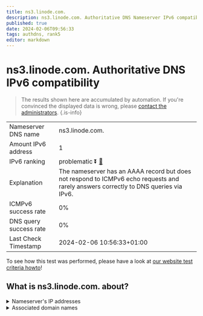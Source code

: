 ```yaml
---
title: ns3.linode.com.
description: ns3.linode.com. Authoritative DNS Nameserver IPv6 compatibility
published: true
date: 2024-02-06T09:56:33
tags: authdns, rank5
editor: markdown
---
```


# ns3.linode.com. Authoritative DNS IPv6 compatibility

> The results shown here are accumulated by automation. If you're convinced the displayed data is wrong, please [contact the administrators](/howto/chat). 
{.is-info}




|   |   |
| - | - |
| Nameserver DNS name | ns3.linode.com.
| Amount IPv6 address | 1
| IPv6 ranking | problematic :arrow_double_down: [🔗](/howto/ranking) |
| Explanation | The nameserver has an AAAA record but does not respond to ICMPv6 echo requests and rarely answers correctly to DNS queries via IPv6. |
| ICMPv6 success rate | 0%|
| DNS query success rate | 0% |
| Last Check Timestamp | 2024-02-06 10:56:33+01:00 |

To see how this test was performed, please have a look at [our website test criteria howto](/howto/testcriteria/authdns)!


## What is ns3.linode.com. about?




<details>
<summary>Nameserver's IP addresses</summary>

2400:cb00:2049:1::a29f:1981

</details>



<details>
<summary>Associated domain names</summary>

pouchdb.com

www.sqlite.org

</details>
